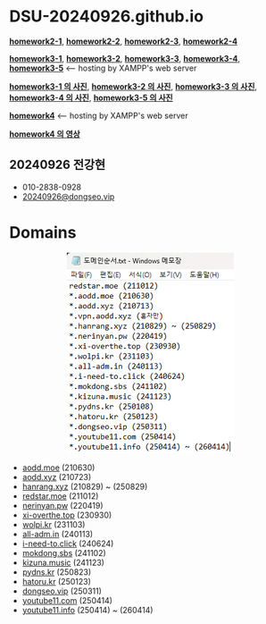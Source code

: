 # DSU-20240926.github.io

[**homework2-1**](https://dsu-20240926.github.io/homework2-1.html), [**homework2-2**](https://dsu-20240926.github.io/homework2-2.html), [**homework2-3**](https://dsu-20240926.github.io/homework2-3.html), [**homework2-4**](https://dsu-20240926.github.io/homework2-4.html)

[**homework3-1**](https://webprogramming20251.dongseo.vip/homework3-1.html), [**homework3-2**](https://webprogramming20251.dongseo.vip/homework3-2.html), [**homework3-3**](https://webprogramming20251.dongseo.vip/homework3-3.html), [**homework3-4**](https://webprogramming20251.dongseo.vip/homework3-4.html), [**homework3-5**](https://webprogramming20251.dongseo.vip/homework3-5.php) <-- hosting by XAMPP's web server

[**homework3-1 의 사진**](https://raw.githubusercontent.com/DSU-20240926/DSU-20240926.github.io/main/homework3-1/homework3-1.png), [**homework3-2 의 사진**](https://raw.githubusercontent.com/DSU-20240926/DSU-20240926.github.io/main/homework3-2/homework3-2.png), [**homework3-3 의 사진**](https://raw.githubusercontent.com/DSU-20240926/DSU-20240926.github.io/main/homework3-3/homework3-3.png), [**homework3-4 의 사진**](https://raw.githubusercontent.com/DSU-20240926/DSU-20240926.github.io/main/homework3-4/homework3-4.png), [**homework3-5 의 사진**](https://raw.githubusercontent.com/DSU-20240926/DSU-20240926.github.io/main/homework3-5/homework3-5.png)

[**homework4**](https://webprogramming20251.dongseo.vip/homework4.php) <-- hosting by XAMPP's web server

[**homework4 의 영상**](https://youtu.be/A)


## 20240926 전강현

- 010-2838-0928
- <a target="_blank" href="mailto:20240926@dongseo.vip">20240926@dongseo.vip</a>

# Domains

<p align="center">
  <img src="https://raw.githubusercontent.com/DSU-20240926/DSU-20240926.github.io/main/domains.png"/>
</p>

- <a target="_blank" href=https://aodd.moe>aodd.moe</a> (210630)
- <a target="_blank" href=https://aodd.xyz>aodd.xyz</a> (210723)
- <a target="_blank" href=https://hanrang.xyz>hanrang.xyz</a> (210829) ~ (250829)
- <a target="_blank" href=https://redstar.moe>redstar.moe</a> (211012)
- <a target="_blank" href=https://nerinyan.pw>nerinyan.pw</a> (220419)
- <a target="_blank" href=https://xi-overthe.top>xi-overthe.top</a> (230930)
- <a target="_blank" href=https://wolpi.kr>wolpi.kr</a> (231103)
- <a target="_blank" href=https://all-adm.in>all-adm.in</a> (240113)
- <a target="_blank" href=https://i-need-to.click>i-need-to.click</a> (240624)
- <a target="_blank" href=https://mokdong.sbs>mokdong.sbs</a> (241102)
- <a target="_blank" href=https://kizuna.music>kizuna.music</a> (241123)
- <a target="_blank" href=https://pydns.kr>pydns.kr</a> (250823)
- <a target="_blank" href=https://hatoru.kr>hatoru.kr</a> (250123)
- <a target="_blank" href=https://dongseo.vip>dongseo.vip</a> (250311)
- <a target="_blank" href=https://youtube11.com>youtube11.com</a> (250414)
- <a target="_blank" href=https://youtube11.info>youtube11.info</a> (250414) ~ (260414)
